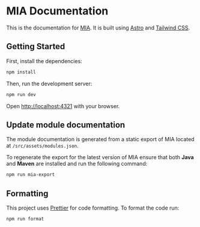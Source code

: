 # MIA Documentation

This is the documentation for [MIA](https://github.com/mianalysis/mia/). It is built using [Astro](https://astro.build/) and [Tailwind CSS](https://tailwindcss.com/).

## Getting Started

First, install the dependencies:

```bash
npm install
```

Then, run the development server:

```bash
npm run dev
```

Open [http://localhost:4321](http://localhost:4321) with your browser.

## Update module documentation

The module documentation is generated from a static export of MIA located at `/src/assets/modules.json`.

To regenerate the export for the latest version of MIA ensure that both **Java** and **Maven** are installed and run the following command:

```bash
npm run mia-export
```

## Formatting

This project uses [Prettier](https://prettier.io/) for code formatting. To format the code run:

```bash
npm run format
```
